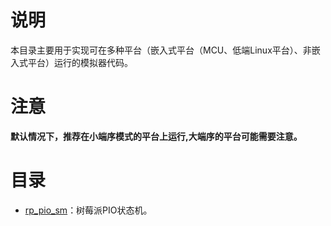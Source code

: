 # 说明

本目录主要用于实现可在多种平台（嵌入式平台（MCU、低端Linux平台）、非嵌入式平台）运行的模拟器代码。

# 注意

**默认情况下，推荐在小端序模式的平台上运行,大端序的平台可能需要注意。**

# 目录

- [rp_pio_sm](rp_pio_sm)：树莓派PIO状态机。